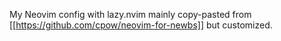 
My Neovim config with lazy.nvim mainly copy-pasted from [[https://github.com/cpow/neovim-for-newbs]] but customized.
